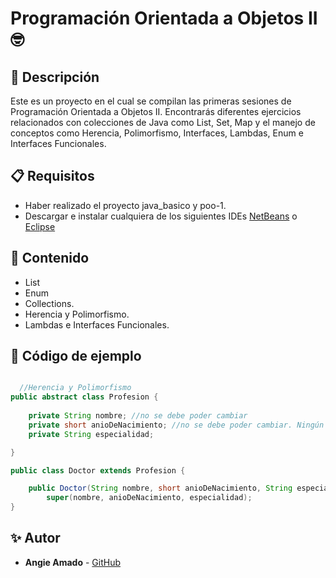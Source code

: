 # Programación Orientada a Objetos II 🤓

## 📌 Descripción
Este es un proyecto en el cual se compilan las primeras sesiones de Programación Orientada a Objetos II. Encontrarás diferentes ejercicios relacionados con colecciones de Java como List, Set, Map y el manejo de conceptos como Herencia, Polimorfismo, Interfaces, Lambdas, Enum e Interfaces Funcionales. 

## 📋 Requisitos
- Haber realizado el proyecto java_basico y poo-1.
- Descargar e instalar cualquiera de los siguientes IDEs [NetBeans](https://platzi.com/tutoriales/1760-java-persistencia/7532-guia-para-la-instalacion-y-configuracion-de-netbeans121/) o [Eclipse](https://www.grupocodesi.com/blog/instalar-eclipse.html)

## 📄 Contenido
- List
- Enum
- Collections.
- Herencia y Polimorfismo.
- Lambdas e Interfaces Funcionales.
  
## 📜 Código de ejemplo

```java

  //Herencia y Polimorfismo
public abstract class Profesion {
	
	private String nombre; //no se debe poder cambiar
	private short anioDeNacimiento; //no se debe poder cambiar. Ningún método o proceso público que permita cambiarlo
	private String especialidad;

}

public class Doctor extends Profesion {

	public Doctor(String nombre, short anioDeNacimiento, String especialidad) {
		super(nombre, anioDeNacimiento, especialidad);
}

```
  
## ✨ Autor
- **Angie Amado** - [GitHub](https://github.com/angieah17)
